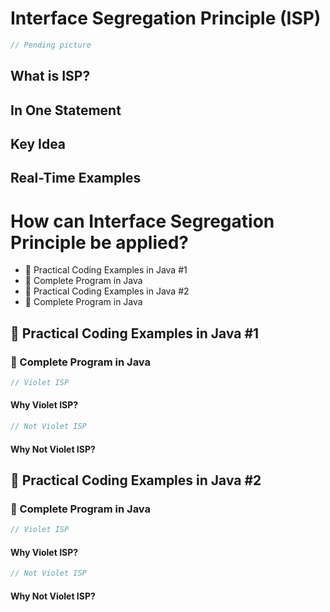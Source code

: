 # Interface Segregation Principle (ISP)

```java
// Pending picture
```

## What is ISP?

## In One Statement

## Key Idea

## Real-Time Examples

# How can Interface Segregation Principle be applied?

- 📝 Practical Coding Examples in Java #1
- 📝 Complete Program in Java
- 📝 Practical Coding Examples in Java #2
- 📝 Complete Program in Java

## 📝 Practical Coding Examples in Java #1

### 📝 Complete Program in Java

```java
// Violet ISP
```

#### Why Violet ISP?

```java
// Not Violet ISP
```

#### Why Not Violet ISP?

## 📝 Practical Coding Examples in Java #2

### 📝 Complete Program in Java

```java
// Violet ISP
```

#### Why Violet ISP?

```java
// Not Violet ISP
```

#### Why Not Violet ISP?
